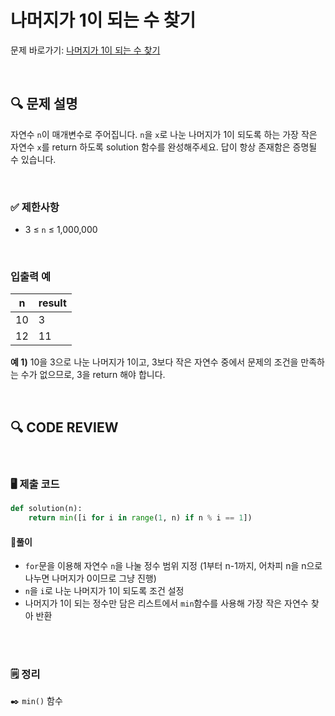# 나머지가 1이 되는 수 찾기

문제 바로가기: [나머지가 1이 되는 수 찾기](https://school.programmers.co.kr/learn/courses/30/lessons/87389)

<br/>

## **🔍 문제 설명**

자연수 `n`이 매개변수로 주어집니다. `n`을 `x`로 나눈 나머지가 1이 되도록 하는 가장 작은 자연수 `x`를 return 하도록 solution 함수를 완성해주세요. 답이 항상 존재함은 증명될 수 있습니다.

<br/>

### **✅ 제한사항**

- 3 ≤ `n` ≤ 1,000,000
<br/>

### **입출력 예**

|  n | result |
|----|--------|
| 10 |    3   |
| 12 |   11   |

**예 1)**
10을 3으로 나눈 나머지가 1이고, 3보다 작은 자연수 중에서 문제의 조건을 만족하는 수가 없으므로, 3을 return 해야 합니다.

<br/>

## **🔍 CODE REVIEW**
<br/>

### **🖥️ 제출 코드**

```python
def solution(n):
    return min([i for i in range(1, n) if n % i == 1])
```

#### **📍풀이**

- `for`문을 이용해 자연수 `n`을 나눌 정수 범위 지정 (1부터 n-1까지, 어차피 n을 n으로 나누면 나머지가 0이므로 그냥 진행)
- `n`을 `i`로 나눈 나머지가 1이 되도록 조건 설정
- 나머지가 1이 되는 정수만 담은 리스트에서 `min`함수를 사용해 가장 작은 자연수 찾아 반환

<br/>

  #
### **🗒️ 정리**
✒️ `min()` 함수

